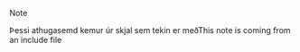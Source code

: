 > [!NOTE]
> <span data-ttu-id="09c10-101">Þessi athugasemd kemur úr skjal sem tekin er með</span><span class="sxs-lookup"><span data-stu-id="09c10-101">This note is coming from an include file</span></span>
> 
> 

